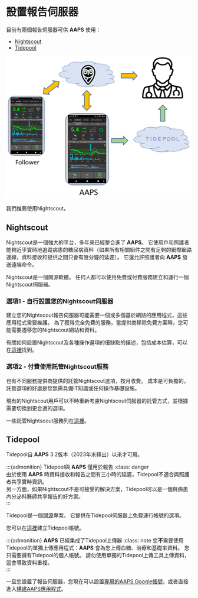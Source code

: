 # 設置報告伺服器

目前有兩個報告伺服器可供 **AAPS** 使用：

- [Nightscout](https://nightscout.github.io/)
- [Tidepool](https://www.tidepool.org/)

![報告伺服器](../images/Building-the-App/ReportingServer.png)

我們推薦使用Nightscout。

## Nightscout

Nightscout是一個強大的平台，多年來已經整合進了 **AAPS**。 它使用戶和照護者能夠近乎實時地追蹤病患的糖尿病資料（如果所有相關組件之間有足夠的網際網路連線，資料接收和提供之間只會有幾分鐘的延遲）。 它還允許照護者向 **AAPS** 發送遠端命令。

Nightscout是一個開源軟體。 任何人都可以使用免費或付費服務建立和運行一個Nightscout伺服器。

### 選項1 - 自行設置您的Nightscout伺服器

建立您的Nightscout報告伺服器可能需要一個或多個基於網路的應用程式，這些應用程式需要維護。 為了獲得完全免費的服務，當提供商移除免費方案時，您可能需要遷移您的Nightscout網站和資料。

有關如何設置Nightscout及各種操作選項的優缺點的描述，包括成本估算，可以在[這裡](https://nightscout.github.io/nightscout/new_user/#free-diy)找到。

### 選項2 - 付費使用託管Nightscout服務

也有不同服務提供商提供的託管Nightscout選項，按月收費。 成本是可負擔的，託管選項的好處是您無需具備IT知識或任何操作基礎設施。

現有的Nightscout用戶可以不時重新考慮Nightscout伺服器的託管方式，並根據需要切換到更合適的選項。

一些託管Nightscout服務列在[這裡](https://nightscout.github.io/nightscout/new_user/#vendors-comparison-table)。

## Tidepool

Tidepool自 **AAPS** 3.2版本（2023年末釋出）以來才可用。

:::{admonition} Tidepool與 **AAPS** 僅用於報告
:class: danger\
由於使用 **AAPS** 時資料接收和報告之間有三小時的延遲，Tidepool不適合與照護者共享實時資訊。\
另一方面，如果Nightscout不是可接受的解決方案，Tidepool可以是一個與病患內分泌科醫師共享報告的好方案。\
:::

Tidepool是一個[開源](https://github.com/tidepool-org)專案。 它提供在Tidepool伺服器上免費運行帳號的選項。

您可以在[這裡](https://app.tidepool.org/signup)建立Tidepool帳號。

:::{admonition} **AAPS** 已經集成了Tidepool上傳器
:class: note
您**不**需要使用Tidepool的單獨上傳應用程式：**AAPS** 會為您上傳血糖、治療和基礎率資料。 您只需要擁有Tidepool的個人帳號。 請勿使用單獨的Tidepool上傳工具上傳資料，這會導致資料重複。\
:::

一旦您設置了報告伺服器，您現在可以設置[專用的AAPS Google帳號](Dedicated-Google-account-for-AAPS.md)，或者直接進入[構建AAPS應用程式](building-AAPS.md)。
